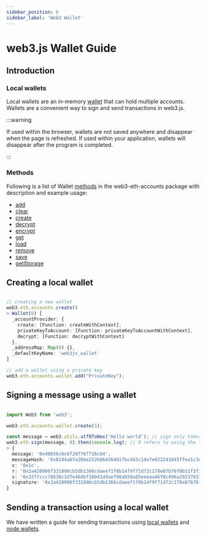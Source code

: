 ```yaml
---
sidebar_position: 6
sidebar_label: 'Web3 Wallet'
---
```


# web3.js Wallet Guide

## Introduction

### Local wallets

Local wallets are an in-memory [wallet](/api/web3-eth-accounts/class/Wallet/) that can hold multiple accounts.
Wallets are a convenient way to sign and send transactions in web3.js.

:::warning

If used within the browser, wallets are not saved anywhere and disappear when the page is refreshed.
If used within your application, wallets will disappear after the program is completed.

:::

### Methods

Following is a list of Wallet [methods]( /api/web3-eth-accounts/class/Wallet#Methods) in the web3-eth-accounts package with description and example usage: 

- [add]( /api/web3-eth-accounts/class/Wallet/#add)
- [clear]( /api/web3-eth-accounts/class/Wallet/#clear)
- [create]( /api/web3-eth-accounts/class/Wallet/#create)
- [decrypt]( /api/web3-eth-accounts/class/Wallet/#decrypt)
- [encrypt]( /api/web3-eth-accounts/class/Wallet/#encrypt)
- [get]( /api/web3-eth-accounts/class/Wallet/#get)
- [load]( /api/web3-eth-accounts/class/Wallet/#load)
- [remove]( /api/web3-eth-accounts/class/Wallet/#remove)
- [save]( /api/web3-eth-accounts/class/Wallet/#save)
- [getStorage]( /api/web3-eth-accounts/class/Wallet/#getStorage) 


## Creating a local wallet

```ts

// creating a new wallet
web3.eth.accounts.create() 
> Wallet(0) [
  _accountProvider: {
    create: [Function: createWithContext],
    privateKeyToAccount: [Function: privateKeyToAccountWithContext],
    decrypt: [Function: decryptWithContext]
  },
  _addressMap: Map(0) {},
  _defaultKeyName: 'web3js_wallet'
]

// add a wallet using a private key
web3.eth.accounts.wallet.add("PrivateKey");
```

## Signing a message using a wallet

``` ts

import Web3 from 'web3';

web3.eth.accounts.wallet.create(1);

const message = web3.utils.utf8ToHex('Hello world'); // sign only takes hexstrings, so turn message to hexstring
web3.eth.sign(message, 0).then(console.log); // 0 refers to using the first index of the wallet to sign the message
> {
  message: '0x48656c6c6f20776f726c64',
  messageHash: '0x8144a6fa26be252b86456491fbcd43c1de7e022241845ffea1c3df066f7cfede',
  v: '0x1c',
  r: '0x3a420906f331896cb5db1366cdaeef1f0b14f9f71d72c178e87b76f8b31f3f36',
  s: '0x32ffccc78638c1d7e46dbf16041ddaef90ab50a85eeeaa46f8c496a39237831a',
  signature: '0x3a420906f331896cb5db1366cdaeef1f0b14f9f71d72c178e87b76f8b31f3f3632ffccc78638c1d7e46dbf16041ddaef90ab50a85eeeaa46f8c496a39237831a1c'
}
```

## Sending a transaction using a local wallet

We have written a guide for sending transactions using [local wallets](/guides/basics/sign_and_send_tx/local_wallet) and [node wallets](/guides/basics/sign_and_send_tx/wallet_of_eth_node).